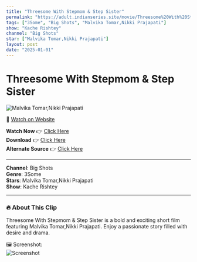 ```yaml
---
title: "Threesome With Stepmom & Step Sister"
permalink: "https://adult.indianseries.site/movie/Threesome%20With%20Stepmom%20%26%20Step%20Sister"
tags: ["3Some", "Big Shots", "Malvika Tomar,Nikki Prajapati"]
show: "Kache Rishtey"
channel: "Big Shots"
star: ["Malvika Tomar,Nikki Prajapati"]
layout: post
date: "2025-01-01"
---
```


# Threesome With Stepmom & Step Sister

![Malvika Tomar,Nikki Prajapati](https://shorts.desisins.com/wp-content/uploads/2024/09/Threesome-With-Malvika-Nikki-BigShots-Kache-Rishteyy-DesiSins.com_.jpg)

🔗 [Watch on Website](https://adult.indianseries.site/movie/Threesome%20With%20Stepmom%20%26%20Step%20Sister)

**Watch Now** 👉 [Click Here](https://adult.indianseries.site/movie/Threesome%20With%20Stepmom%20%26%20Step%20Sister)  
**Download** 👉 [Click Here](https://adult.indianseries.site/movie/Threesome%20With%20Stepmom%20%26%20Step%20Sister)  
**Alternate Source** 👉 [Click Here](https://adult.indianseries.site/movie/Threesome%20With%20Stepmom%20%26%20Step%20Sister)

---

**Channel**: Big Shots  
**Genre**: 3Some  
**Stars**: Malvika Tomar,Nikki Prajapati  
**Show**: Kache Rishtey

---

### 🔥 About This Clip

Threesome With Stepmom & Step Sister is a bold and exciting short film featuring Malvika Tomar,Nikki Prajapati. Enjoy a passionate story filled with desire and drama.
 
🖼️ Screenshot:  
![Screenshot](https://shorts.desisins.com/wp-content/uploads/2024/09/Threesome-With-Malvika-Nikki-BigShots-Kache-Rishteyy-DesiSins.com_.jpg)

